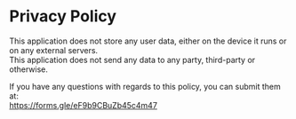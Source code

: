 # Privacy Policy

This application does not store any user data, either on the device it runs or on any external servers.  
This application does not send any data to any party, third-party or otherwise.

If you have any questions with regards to this policy, you can submit them at:  
https://forms.gle/eF9b9CBuZb45c4m47
